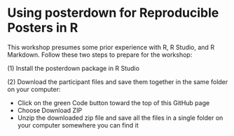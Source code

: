 # Using posterdown for Reproducible Posters in R

This workshop presumes some prior experience with R, R Studio, and R Markdown. Follow these two steps to prepare for the workshop:

(1) Install the posterdown package in R Studio

(2) Download the participant files and save them together in the same folder on your computer:

<ul>
<li> Click on the green Code button toward the top of this GitHub page
<li> Choose Download ZIP
<li> Unzip the downloaded zip file and save all the files in a single folder on your computer somewhere you can find it 
</ul>
